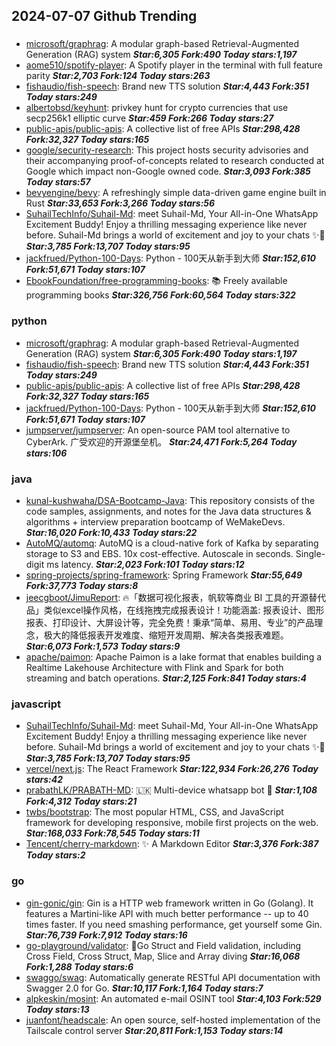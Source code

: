 ## 2024-07-07 Github Trending

### 
* [microsoft/graphrag](https://github.com/microsoft/graphrag): A modular graph-based Retrieval-Augmented Generation (RAG) system ***Star:6,305 Fork:490 Today stars:1,197***
* [aome510/spotify-player](https://github.com/aome510/spotify-player): A Spotify player in the terminal with full feature parity ***Star:2,703 Fork:124 Today stars:263***
* [fishaudio/fish-speech](https://github.com/fishaudio/fish-speech): Brand new TTS solution ***Star:4,443 Fork:351 Today stars:249***
* [albertobsd/keyhunt](https://github.com/albertobsd/keyhunt): privkey hunt for crypto currencies that use secp256k1 elliptic curve ***Star:459 Fork:266 Today stars:27***
* [public-apis/public-apis](https://github.com/public-apis/public-apis): A collective list of free APIs ***Star:298,428 Fork:32,327 Today stars:165***
* [google/security-research](https://github.com/google/security-research): This project hosts security advisories and their accompanying proof-of-concepts related to research conducted at Google which impact non-Google owned code. ***Star:3,093 Fork:385 Today stars:57***
* [bevyengine/bevy](https://github.com/bevyengine/bevy): A refreshingly simple data-driven game engine built in Rust ***Star:33,653 Fork:3,266 Today stars:56***
* [SuhailTechInfo/Suhail-Md](https://github.com/SuhailTechInfo/Suhail-Md): meet Suhail-Md, Your All-in-One WhatsApp Excitement Buddy! Enjoy a thrilling messaging experience like never before. Suhail-Md brings a world of excitement and joy to your chats ✨🤖 ***Star:3,785 Fork:13,707 Today stars:95***
* [jackfrued/Python-100-Days](https://github.com/jackfrued/Python-100-Days): Python - 100天从新手到大师 ***Star:152,610 Fork:51,671 Today stars:107***
* [EbookFoundation/free-programming-books](https://github.com/EbookFoundation/free-programming-books): 📚 Freely available programming books ***Star:326,756 Fork:60,564 Today stars:322***

### python
* [microsoft/graphrag](https://github.com/microsoft/graphrag): A modular graph-based Retrieval-Augmented Generation (RAG) system ***Star:6,305 Fork:490 Today stars:1,197***
* [fishaudio/fish-speech](https://github.com/fishaudio/fish-speech): Brand new TTS solution ***Star:4,443 Fork:351 Today stars:249***
* [public-apis/public-apis](https://github.com/public-apis/public-apis): A collective list of free APIs ***Star:298,428 Fork:32,327 Today stars:165***
* [jackfrued/Python-100-Days](https://github.com/jackfrued/Python-100-Days): Python - 100天从新手到大师 ***Star:152,610 Fork:51,671 Today stars:107***
* [jumpserver/jumpserver](https://github.com/jumpserver/jumpserver): An open-source PAM tool alternative to CyberArk. 广受欢迎的开源堡垒机。 ***Star:24,471 Fork:5,264 Today stars:106***

### java
* [kunal-kushwaha/DSA-Bootcamp-Java](https://github.com/kunal-kushwaha/DSA-Bootcamp-Java): This repository consists of the code samples, assignments, and notes for the Java data structures & algorithms + interview preparation bootcamp of WeMakeDevs. ***Star:16,020 Fork:10,433 Today stars:22***
* [AutoMQ/automq](https://github.com/AutoMQ/automq): AutoMQ is a cloud-native fork of Kafka by separating storage to S3 and EBS. 10x cost-effective. Autoscale in seconds. Single-digit ms latency. ***Star:2,023 Fork:101 Today stars:12***
* [spring-projects/spring-framework](https://github.com/spring-projects/spring-framework): Spring Framework ***Star:55,649 Fork:37,773 Today stars:8***
* [jeecgboot/JimuReport](https://github.com/jeecgboot/JimuReport): 🔥「数据可视化报表，帆软等商业 BI 工具的开源替代品」类似excel操作风格，在线拖拽完成报表设计！功能涵盖: 报表设计、图形报表、打印设计、大屏设计等，完全免费！秉承“简单、易用、专业”的产品理念，极大的降低报表开发难度、缩短开发周期、解决各类报表难题。 ***Star:6,073 Fork:1,573 Today stars:9***
* [apache/paimon](https://github.com/apache/paimon): Apache Paimon is a lake format that enables building a Realtime Lakehouse Architecture with Flink and Spark for both streaming and batch operations. ***Star:2,125 Fork:841 Today stars:4***

### javascript
* [SuhailTechInfo/Suhail-Md](https://github.com/SuhailTechInfo/Suhail-Md): meet Suhail-Md, Your All-in-One WhatsApp Excitement Buddy! Enjoy a thrilling messaging experience like never before. Suhail-Md brings a world of excitement and joy to your chats ✨🤖 ***Star:3,785 Fork:13,707 Today stars:95***
* [vercel/next.js](https://github.com/vercel/next.js): The React Framework ***Star:122,934 Fork:26,276 Today stars:42***
* [prabathLK/PRABATH-MD](https://github.com/prabathLK/PRABATH-MD): 🇱🇰 Multi-device whatsapp bot 🎉 ***Star:1,108 Fork:4,312 Today stars:21***
* [twbs/bootstrap](https://github.com/twbs/bootstrap): The most popular HTML, CSS, and JavaScript framework for developing responsive, mobile first projects on the web. ***Star:168,033 Fork:78,545 Today stars:11***
* [Tencent/cherry-markdown](https://github.com/Tencent/cherry-markdown): ✨ A Markdown Editor ***Star:3,376 Fork:387 Today stars:2***

### go
* [gin-gonic/gin](https://github.com/gin-gonic/gin): Gin is a HTTP web framework written in Go (Golang). It features a Martini-like API with much better performance -- up to 40 times faster. If you need smashing performance, get yourself some Gin. ***Star:76,739 Fork:7,912 Today stars:16***
* [go-playground/validator](https://github.com/go-playground/validator): 💯Go Struct and Field validation, including Cross Field, Cross Struct, Map, Slice and Array diving ***Star:16,068 Fork:1,288 Today stars:6***
* [swaggo/swag](https://github.com/swaggo/swag): Automatically generate RESTful API documentation with Swagger 2.0 for Go. ***Star:10,117 Fork:1,164 Today stars:7***
* [alpkeskin/mosint](https://github.com/alpkeskin/mosint): An automated e-mail OSINT tool ***Star:4,103 Fork:529 Today stars:13***
* [juanfont/headscale](https://github.com/juanfont/headscale): An open source, self-hosted implementation of the Tailscale control server ***Star:20,811 Fork:1,153 Today stars:14***

